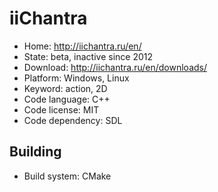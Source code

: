 # iiChantra

- Home: http://iichantra.ru/en/
- State: beta, inactive since 2012
- Download: http://iichantra.ru/en/downloads/
- Platform: Windows, Linux
- Keyword: action, 2D
- Code language: C++
- Code license: MIT
- Code dependency: SDL

## Building

- Build system: CMake
